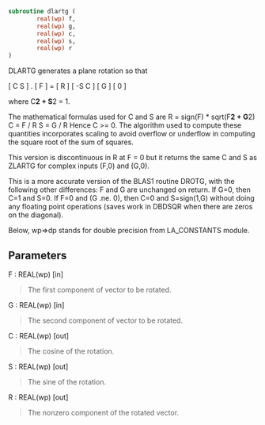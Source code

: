 ```fortran
subroutine dlartg (
		real(wp) f,
		real(wp) g,
		real(wp) c,
		real(wp) s,
		real(wp) r
)
```

DLARTG generates a plane rotation so that

[  C  S  ]  .  [ F ]  =  [ R ]
[ -S  C  ]     [ G ]     [ 0 ]

where C**2 + S**2 = 1.

The mathematical formulas used for C and S are
R = sign(F) * sqrt(F**2 + G**2)
C = F / R
S = G / R
Hence C >= 0. The algorithm used to compute these quantities
incorporates scaling to avoid overflow or underflow in computing the
square root of the sum of squares.

This version is discontinuous in R at F = 0 but it returns the same
C and S as ZLARTG for complex inputs (F,0) and (G,0).

This is a more accurate version of the BLAS1 routine DROTG,
with the following other differences:
F and G are unchanged on return.
If G=0, then C=1 and S=0.
If F=0 and (G .ne. 0), then C=0 and S=sign(1,G) without doing any
floating point operations (saves work in DBDSQR when
there are zeros on the diagonal).

Below, wp=>dp stands for double precision from LA_CONSTANTS module.

## Parameters
F : REAL(wp) [in]
> The first component of vector to be rotated.

G : REAL(wp) [in]
> The second component of vector to be rotated.

C : REAL(wp) [out]
> The cosine of the rotation.

S : REAL(wp) [out]
> The sine of the rotation.

R : REAL(wp) [out]
> The nonzero component of the rotated vector.
